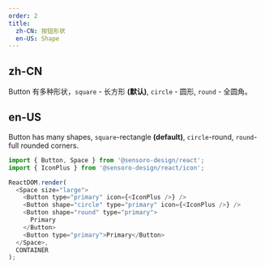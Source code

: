 ```yaml
---
order: 2
title: 
  zh-CN: 按钮形状
  en-US: Shape
---
```


## zh-CN

Button 有多种形状，`square` - 长方形 **(默认)**, `circle` - 圆形, `round` - 全圆角。

## en-US

Button has many shapes, `square`-rectangle **(default)**, `circle`-round, `round`-full rounded corners.

```js
import { Button, Space } from '@sensoro-design/react';
import { IconPlus } from '@sensoro-design/react/icon';

ReactDOM.render(
  <Space size="large">
    <Button type="primary" icon={<IconPlus />} />
    <Button shape="circle" type="primary" icon={<IconPlus />} />
    <Button shape="round" type="primary">
      Primary
    </Button>
    <Button type="primary">Primary</Button>
  </Space>,
  CONTAINER
);
```
